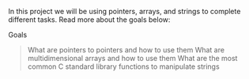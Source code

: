 In this project we will be using pointers, arrays, and strings to complete different tasks. Read more about the goals below:

Goals
>What are pointers to pointers and how to use them
>What are multidimensional arrays and how to use them
>What are the most common C standard library functions to manipulate strings